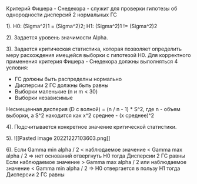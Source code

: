 Критерий Фишера - Снедекора - служит для проверки гипотезы об однородности дисперсий 2 нормальных ГС

1). H0: (Sigma^2)1 = (Sigma^2)2;  H1: (Sigma^2)1 != (Sigma^2)2

2). Задается уровень значимости Alpha.

3). Задается критическая статистика, которая позволяет определить меру 
расхождения имещейся выборки  с гипотезой H0.
Для корректного применения критерия Фишера - Снедекора должны выполняться 4 условия:

* ГС должны быть распределны нормально
* Дисперсии 2 ГС должны быть равны
* Выборки маленькие (n и m < 30)
* Выборки независимые

Несмещенная дисперия (D с волной) = (n / n - 1) * S^2, где n - объем выборки, а S^2 находится как x^2 среднее - (x среднее)^2

4). Подсчитывается конкретное значение критической статистики.

5).
![[Pasted image 20221227103603.png]]

6). Если Gamma min alpha / 2 < наблюдаемое значение < Gamma max alpha / 2 => нет оснований отвергнуть H0 тогда Дисперсии 2 ГС равны
Если наблюдаемое значение > Gamma max alpha / 2 или наблюдаемое значение < Gamma min alpha / 2   =>  H0 отвергается в пользу H1 тогда Дисперсии 2 ГС равны
